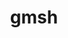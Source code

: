 ---
title: "gmsh"
layout: cache
categories: [package, develop-2024-05-26]
meta: {"versions": ["4.8.4"], "compilers": ["gcc@=11.4.0"], "oss": ["ubuntu22.04"], "platforms": ["linux"], "targets": ["x86_64_v3"], "stacks": ["e4s", "root"], "num_specs": 1, "num_specs_by_stack": {"e4s": 1, "root": 1}}
spec_details: [{"hash": "prhnq5kkqdzzmgssegztim2t4xgfx2vb", "compiler": "gcc@=11.4.0", "versions": ["4.8.4"], "os": "ubuntu22.04", "platform": "linux", "target": "x86_64_v3", "variants": ["+alglib", "build_system=cmake", "build_type=Release", "~cairo", "+cgns", "+compression", "~eigen", "~external", "+fltk", "generator=make", "+gmp", "~hdf5", "~ipo", "+med", "+metis", "+mmg", "+mpi", "+netgen", "+oce", "~opencascade", "~openmp", "~petsc", "~privateapi", "+shared", "~slepc", "+tetgen", "+voropp"], "stacks": ["e4s", "root"], "size": "-", "tarball": "https://binaries.spack.io/releases/develop-2024-05-26/build_cache/linux-ubuntu22.04-x86_64_v3/gcc-11.4.0/gmsh-4.8.4/linux-ubuntu22.04-x86_64_v3-gcc-11.4.0-gmsh-4.8.4-prhnq5kkqdzzmgssegztim2t4xgfx2vb.spack"}]
---